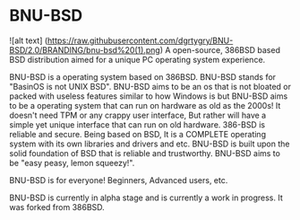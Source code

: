 # BNU-BSD
![alt text] (https://raw.githubusercontent.com/dgrtygry/BNU-BSD/2.0/BRANDING/bnu-bsd%20(1).png)
A open-source, 386BSD based BSD distribution aimed for a unique PC operating system experience.

BNU-BSD is a operating system based on 386BSD. BNU-BSD stands for "BasinOS is not UNIX BSD". BNU-BSD aims to be an os that is not bloated or packed with useless features similar to how Windows is but BNU-BSD aims to be a operating system that can run on hardware as old as the 2000s! It doesn't need TPM or any crappy user interface, But rather will have a simple yet unique interface that can run on old hardware. 386-BSD is reliable and secure. Being based on BSD, It is a COMPLETE operating system with its own libraries and drivers and etc. BNU-BSD is built upon the solid foundation of BSD that is reliable and trustworthy. BNU-BSD aims to be "easy peasy, lemon squeezy!". 

BNU-BSD is for everyone! Beginners, Advanced users, etc.

BNU-BSD is currently in alpha stage and is currently a work in progress. It was forked from 386BSD.

